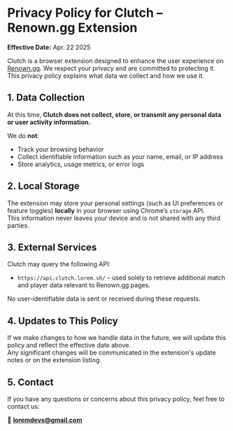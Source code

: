 # Privacy Policy for Clutch – Renown.gg Extension

**Effective Date:** Apr. 22 2025

Clutch is a browser extension designed to enhance the user experience on [Renown.gg](https://renown.gg). We respect your privacy and are committed to protecting it. This privacy policy explains what data we collect and how we use it.

## 1. Data Collection

At this time, **Clutch does not collect, store, or transmit any personal data or user activity information.**

We do **not**:

- Track your browsing behavior
- Collect identifiable information such as your name, email, or IP address
- Store analytics, usage metrics, or error logs

## 2. Local Storage

The extension may store your personal settings (such as UI preferences or feature toggles) **locally** in your browser using Chrome’s `storage` API.  
This information never leaves your device and is not shared with any third parties.

## 3. External Services

Clutch may query the following API:

- `https://api.clutch.lorem.sh/` – used solely to retrieve additional match and player data relevant to Renown.gg pages.

No user-identifiable data is sent or received during these requests.

## 4. Updates to This Policy

If we make changes to how we handle data in the future, we will update this policy and reflect the effective date above.  
Any significant changes will be communicated in the extension's update notes or on the extension listing.

## 5. Contact

If you have any questions or concerns about this privacy policy, feel free to contact us:

📧 **loremdevs@gmail.com**
